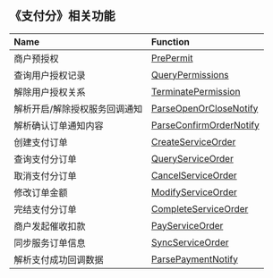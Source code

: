 ## 《支付分》相关功能

|Name|Function|
|:----|:----|
|商户预授权|[PrePermit](https://github.com/pyihe/wechat-sdk/blob/master/service/payscore/payscore.go#L15)|
|查询用户授权记录|[QueryPermissions](https://github.com/pyihe/wechat-sdk/blob/master/service/payscore/payscore.go#L36)|
|解除用户授权关系|[TerminatePermission](https://github.com/pyihe/wechat-sdk/blob/master/service/payscore/payscore.go#L74)|
|解析开启/解除授权服务回调通知|[ParseOpenOrCloseNotify](https://github.com/pyihe/wechat-sdk/blob/master/service/payscore/payscore.go#L110)|
|解析确认订单通知内容|[ParseConfirmOrderNotify](https://github.com/pyihe/wechat-sdk/blob/master/service/payscore/payscore.go#L122)|
|创建支付订单|[CreateServiceOrder](https://github.com/pyihe/wechat-sdk/blob/master/service/payscore/payscore.go#L134)|
|查询支付分订单|[QueryServiceOrder](https://github.com/pyihe/wechat-sdk/blob/master/service/payscore/payscore.go#L154)|
|取消支付分订单|[CancelServiceOrder](https://github.com/pyihe/wechat-sdk/blob/master/service/payscore/payscore.go#L184)|
|修改订单金额|[ModifyServiceOrder](https://github.com/pyihe/wechat-sdk/blob/master/service/payscore/payscore.go#L205)|
|完结支付分订单|[CompleteServiceOrder](https://github.com/pyihe/wechat-sdk/blob/master/service/payscore/payscore.go#L221)|
|商户发起催收扣款|[PayServiceOrder](https://github.com/pyihe/wechat-sdk/blob/master/service/payscore/payscore.go#L241)|
|同步服务订单信息|[SyncServiceOrder](https://github.com/pyihe/wechat-sdk/blob/master/service/payscore/payscore.go#L261)|
|解析支付成功回调数据|[ParsePaymentNotify](https://github.com/pyihe/wechat-sdk/blob/master/service/payscore/payscore.go#L281)|